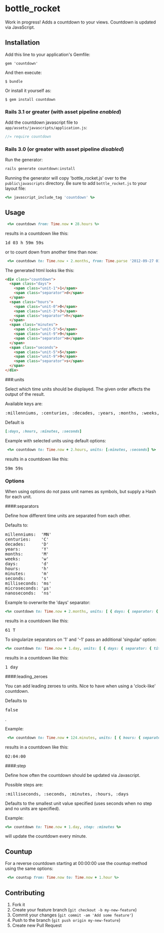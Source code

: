 bottle_rocket
=========

Work in progress!
Adds a countdown to your views. Countdown is updated via JavaScript.

## Installation

Add this line to your application's Gemfile:

    gem 'countdown'

And then execute:

    $ bundle

Or install it yourself as:

    $ gem install countdown

### Rails 3.1 or greater (with asset pipeline *enabled*)

Add the countdown javascript file to `app/assets/javascripts/application.js`:
```js
//= require countdown
```
### Rails 3.0 (or greater with asset pipeline *disabled*)

Run the generator:
```sh
rails generate countdown:install
```
Running the generator will copy 'bottle_rocket.js' over to the `public\javascripts` directory.
Be sure to add `bottle_rocket.js` to your layout file:
```ruby
<%= javascript_include_tag 'countdown' %>
```
## Usage
```ruby
 <%= countdown from: Time.now + 28.hours %>
```
results in a countdown like this:
<pre>
1d 03 h 59m 59s
</pre>

or to count down from another time than now:
```ruby
 <%= countdown to: Time.now - 2.months, from: Time.parse '2012-09-27 01:07:00' %>
```

The generated html looks like this:
```html
<div class="countdown">
  <span class="days">
    <span class="unit-1">1</span>
    <span class="separator">d</span>
  </span>
  <span class="hours">
    <span class="unit-0">0</span>
    <span class="unit-3">3</span>
    <span class="separator">h</span>
  </span>
  <span class="minutes">
    <span class="unit-5">5</span>
    <span class="unit-9">9</span>
    <span class="separator">m</span>
  </span>
  <span class="seconds">
    <span class="unit-5">5</span>
    <span class="unit-9">9</span>
    <span class="separator">s</span>
  </span>
</div>
```

###:units

Select which time units should be displayed. The given order affects the output of the result.

Available keys are:
<pre>:millenniums, :centuries, :decades, :years, :months, :weeks, :days, :hours, :minutes, :seconds, :milliseconds, :microseconds, :nanoseconds</pre>

Default is
```ruby
[:days, :hours, :minutes, :seconds]
```
Example with selected units using default options:
```ruby
 <%= countdown to: Time.now + 2.hours, units: [:minutes, :seconds] %>
```
results in a countdown like this:
<pre>
59m 59s
</pre>

### Options

When using options do not pass unit names as symbols, but supply a Hash for each unit.

####:separators

Define how different time units are separated from each other.

Defaults to:
<pre>
millenniums:  'MN'
centuries:    'C'
decades:      'D'
years:        'Y'
months:       'M'
weeks:        'w'
days:         'd'
hours:        'h'
minutes:      'm'
seconds:      's'
milliseconds: 'ms'
microseconds: 'µs'
nanoseconds:  'ns'
</pre>

Example to overwrite the 'days' separator:
```ruby
<%= countdown to: Time.now + 2.months, units: [ { days: { separator: { title: 'T' } } ] %>
```
results in a countdown like this:
<pre>
61 T
</pre>

To singularize separators on '1' and '-1' pass an additional 'singular' option:
```ruby
<%= countdown to: Time.now + 1.day, units: [ { days: { separator: { title: 'days', singular: 'day' } } ] %>
```
results in a countdown like this:
<pre>
1 day
</pre>

####:leading_zeroes

You can add leading zeroes to units. Nice to have when using a 'clock-like' countdown.

Defaults to <pre>false</pre>.

Example:
```ruby
 <%= countdown to: Time.now + 124.minutes, units: [ { hours: { separator: { title: ':' }, leading_zeroes: true }, minutes: { separator: { title: ':' }, leading_zeroes: true }, seconds: { leading_zeroes: true } ] %>
```
results in a countdown like this:
<pre>
02:04:00
</pre>

####:step

Define how often the countdown should be updated via Javascript.

Possible steps are:
<pre>:milliseconds, :seconds, :minutes, :hours, :days</pre>

Defaults to the smallest unit value specified (uses seconds when no step and no units are specified).

Example:
```ruby
<%= countdown to: Time.now + 1.day, step: :minutes %>
```
will update the countdown every minute.

## Countup

For a reverse countdown starting at 00:00:00 use the countup method using the same options:
```ruby
 <%= countup from: Time.now to: Time.now + 1.hour %>
```
## Contributing

1. Fork it
2. Create your feature branch (`git checkout -b my-new-feature`)
3. Commit your changes (`git commit -am 'Add some feature'`)
4. Push to the branch (`git push origin my-new-feature`)
5. Create new Pull Request
